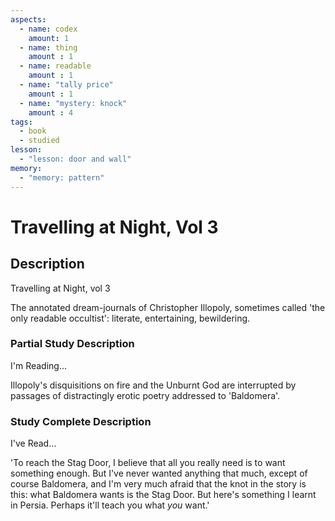 ```yaml
---
aspects: 
  - name: codex
    amount: 1
  - name: thing
    amount : 1
  - name: readable
    amount : 1
  - name: "tally price"
    amount : 1
  - name: "mystery: knock"
    amount : 4
tags:
  - book
  - studied
lesson:
  - "lesson: door and wall"
memory:
  - "memory: pattern"
---
```


# Travelling at Night, Vol 3

## Description
Travelling at Night, vol 3

The annotated dream-journals of Christopher Illopoly, sometimes called 'the only readable occultist': literate, entertaining, bewildering.
### Partial Study Description
I'm Reading...

Illopoly's disquisitions on fire and the Unburnt God are interrupted by passages of distractingly erotic poetry addressed to 'Baldomera'.
### Study Complete Description
I've Read...

'To reach the Stag Door, I believe that all you really need is to want something enough. But I've never wanted anything that much, except of course Baldomera, and I'm very much afraid that the knot in the story is this: what Baldomera wants is the Stag Door. But here's something I learnt in Persia. Perhaps it'll teach you what *you* want.'